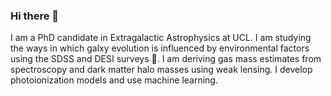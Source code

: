 ### Hi there 👋

<!--
**dirkscholte/dirkscholte** is a ✨ _special_ ✨ repository because its `README.md` (this file) appears on your GitHub profile.
-->

I am a PhD candidate in Extragalactic Astrophysics at UCL. I am studying the ways in which galxy evolution is influenced by environmental factors using the SDSS and DESI surveys 🔭. I am deriving gas mass estimates from spectroscopy and dark matter halo masses using weak lensing. I develop photoionization models and use machine learning.


